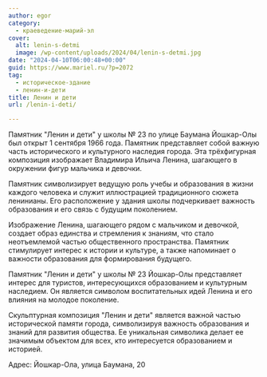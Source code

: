 ```yaml
---
author: egor
category:
  - краеведение-марий-эл
cover:
  alt: lenin-s-detmi
  image: /wp-content/uploads/2024/04/lenin-s-detmi.jpg
date: "2024-04-10T06:00:48+00:00"
guid: https://www.mariel.ru/?p=2072
tag:
  - историческое-здание
  - ленин-и-дети
title: Ленин и дети
url: /lenin-i-deti/

---
```

Памятник "Ленин и дети" у школы № 23 по улице Баумана Йошкар-Олы был открыт 1 сентября 1966 года. Памятник представляет собой важную часть исторического и культурного наследия города. Эта трёхфигурная композиция изображает Владимира Ильича Ленина, шагающего в окружении фигур мальчика и девочки.

Памятник символизирует ведущую роль учебы и образования в жизни каждого человека и служит иллюстрацией традиционного сюжета ленинианы. Его расположение у здания школы подчеркивает важность образования и его связь с будущим поколением.

Изображение Ленина, шагающего рядом с мальчиком и девочкой, создает образ единства и стремления к знаниям, что стало неотъемлемой частью общественного пространства. Памятник стимулирует интерес к истории и культуре, а также напоминает о важности образования для формирования будущего.

Памятник "Ленин и дети" у школы № 23 Йошкар-Олы представляет интерес для туристов, интересующихся образованием и культурным наследием. Он является символом воспитательных идей Ленина и его влияния на молодое поколение.

Скульптурная композиция "Ленин и дети" является важной частью исторической памяти города, символизируя важность образования и знаний для развития общества. Ее уникальная символика делает ее значимым объектом для всех, кто интересуется образованием и историей.

Адрес: Йошкар-Ола, улица Баумана, 20
